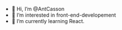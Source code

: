 - 👋 Hi, I’m @AntCasson
- 👀 I’m interested in front-end-developement
- 🌱 I’m currently learning React.



<!---
AntCasson/AntCasson is a ✨ special ✨ repository because its `README.md` (this file) appears on your GitHub profile.
You can click the Preview link to take a look at your changes.
--->
